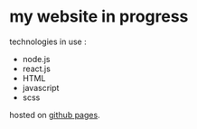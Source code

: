 # my website in progress

technologies in use :

- node.js
- react.js
- HTML
- javascript
- scss

hosted on [github pages](https://code-here.github.io/my_website).

